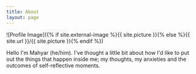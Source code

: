 ```yaml
---
title: About
layout: page
---
```

![Profile Image]({% if site.external-image %}{{ site.picture }}{% else %}{{ site.url }}/{{ site.picture }}{% endif %})

<p>Hello I'm Mahyar (he/him). I've thought a little bit about how I'd like to 
put out the things that happen inside me; my thoughts, my anxieties and the outcomes
of self-reflective moments. </p>
